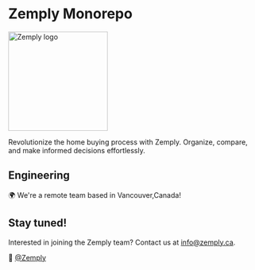 # Zemply Monorepo
<img src="https://github.com/Zemply/zemply-monorepo/blob/3-change-readme-file/frontend/website/public/logoZemply.png" alt="Zemply logo" width="200" />

Revolutionize the home buying process with Zemply. Organize, compare, and make informed decisions effortlessly.

## Engineering

🌍 We're a remote team based in Vancouver,Canada!

## Stay tuned!

Interested in joining the Zemply team? Contact us at info@zemply.ca.

:wave: [@Zemply](https://www.linkedin.com/company/zemply/about/)

